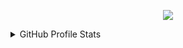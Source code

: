 <p align="center">
  <a href="https://github.com/DenverCoder1/readme-typing-svg"><img src="https://readme-typing-svg.demolab.com/?lines=Bienvenue+sur+mon+profil;Developpeur+Web+en+Formation;&font=Fira%20Code&center=true&width=440&height=45&color=009B77&vCenter=true&size=22&pause=1000"></a>
</p>



<!-- ## languages & tools -->


<details> 
  <summary> GitHub Profile Stats</summary>
  <br/>
  
[![Anurag's GitHub stats](https://github-readme-stats.vercel.app/api?username=MartinDamien&theme=vue-dark&show_icons=true&border_radius=45&card_width=375px&hide_border=true&text_color=009B77)](https://github.com/anuraghazra/github-readme-stats)

[![GitHub Streak](https://streak-stats.demolab.com?user=MartinDamien&theme=vue-dark&hide_border=true&border_radius=45&locale=fr&fire=202020&currStreakNum=009B77&sideNums=009B77&currStreakLabel=009B77&sideLabels=009B77)](https://git.io/streak-stats)

</detail>
